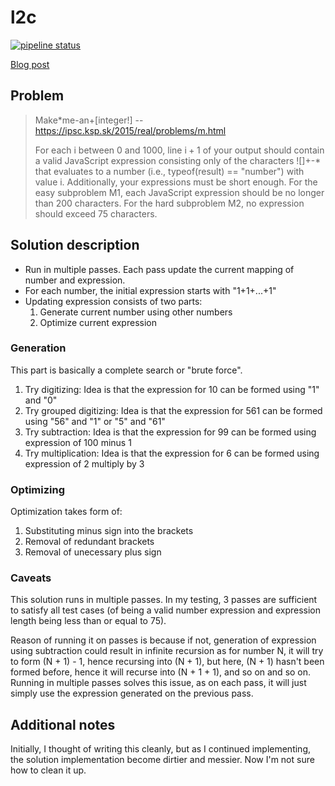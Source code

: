 # l2c

[![pipeline status](https://gitlab.com/kenrick95/l2c/badges/master/pipeline.svg)](https://gitlab.com/kenrick95/l2c/commits/master)

[Blog post](https://blog.kenrick95.org/2018/08/learn-to-count-in-js/)

## Problem

> Make*me-an+[integer!]
> -- https://ipsc.ksp.sk/2015/real/problems/m.html
>
> For each i between 0 and 1000, line i + 1 of your output should contain a valid JavaScript expression consisting only of the characters ![]+-* that evaluates to a number (i.e., typeof(result) == "number") with value i.
> Additionally, your expressions must be short enough. For the easy subproblem M1, each JavaScript expression should be no longer than 200 characters. For the hard subproblem M2, no expression should exceed 75 characters.


## Solution description

- Run in multiple passes. Each pass update the current mapping of number and expression.
- For each number, the initial expression starts with "1+1+...+1"
- Updating expression consists of two parts:
  1. Generate current number using other numbers
  2. Optimize current expression

### Generation

This part is basically a complete search or "brute force".

1. Try digitizing: Idea is that the expression for 10 can be formed using "1" and "0"
2. Try grouped digitizing: Idea is that the expression for 561 can be formed using "56" and "1" or "5" and "61"
3. Try subtraction: Idea is that the expression for 99 can be formed using expression of 100 minus 1
4. Try multiplication: Idea is that the expression for 6 can be formed using expression of 2 multiply by 3

### Optimizing

Optimization takes form of:

1. Substituting minus sign into the brackets
2. Removal of redundant brackets
3. Removal of unecessary plus sign

### Caveats

This solution runs in multiple passes. In my testing, 3 passes are sufficient to satisfy all test cases (of being a valid number expression and expression length being less than or equal to 75).

Reason of running it on passes is because if not, generation of expression using subtraction could result in infinite recursion as for number N, it will try to form (N + 1) - 1, hence recursing into (N + 1), but here, (N + 1) hasn't been formed before, hence it will recurse into (N + 1 + 1), and so on and so on. Running in multiple passes solves this issue, as on each pass, it will just simply use the expression generated on the previous pass.

## Additional notes

Initially, I thought of writing this cleanly, but as I continued implementing, the solution implementation become dirtier and messier. Now I'm not sure how to clean it up.
